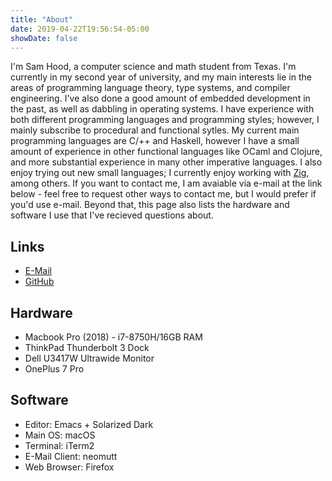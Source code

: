 ```yaml
---
title: "About"
date: 2019-04-22T19:56:54-05:00
showDate: false
---
```


I'm Sam Hood, a computer science and math student from Texas. I'm currently in my second year of university, and my main interests lie in the areas of programming language theory, type systems, and compiler engineering. I've also done a good amount of embedded development in the past, as well as dabbling in operating systems. I have experience with both different programming languages and programming styles; however, I mainly subscribe to procedural and functional sytles. My current main programming languages are C/++ and Haskell, however I have a small amount of experience in other functional languages like OCaml and Clojure, and more substantial experience in many other imperative languages. I also enjoy trying out new small languages; I currently enjoy working with [Zig](https://ziglang.org), among others. If you want to contact me, I am avaiable via e-mail at the link below - feel free to request other ways to contact me, but I would prefer if you'd use e-mail. Beyond that, this page also lists the hardware and software I use that I've recieved questions about.

## Links
* [E-Mail](mailto:sjdh@sjdh.us)
* [GitHub](https://github.com/sjdh02)

## Hardware
* Macbook Pro (2018) - i7-8750H/16GB RAM
* ThinkPad Thunderbolt 3 Dock
* Dell U3417W Ultrawide Monitor
* OnePlus 7 Pro

## Software
* Editor: Emacs + Solarized Dark
* Main OS: macOS
* Terminal: iTerm2
* E-Mail Client: neomutt
* Web Browser: Firefox


